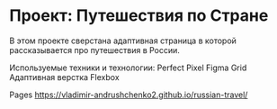# Проект: Путешествия по Стране

В этом проекте сверстана адаптивная страница в которой рассказывается про путешествия в России.

Используемые техники и технологии:
Perfect Pixel
Figma
Grid
Адаптивная верстка
Flexbox

Pages
https://vladimir-andrushchenko2.github.io/russian-travel/
